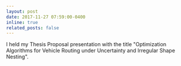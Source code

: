 ```yaml
---
layout: post
date: 2017-11-27 07:59:00-0400
inline: true
related_posts: false
---
```


I held my Thesis Proposal presentation with the title "Optimization Algorithms for Vehicle Routing under Uncertainty and Irregular Shape Nesting".
